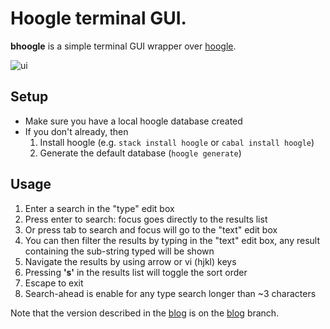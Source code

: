 # Hoogle terminal GUI.

**bhoogle** is a simple terminal GUI wrapper over [hoogle](https://hackage.haskell.org/package/hoogle). 


![ui](http://www.andrevdm.com/images/bhoogle.png)


## Setup
 - Make sure you have a local hoogle database created
 - If you don't already, then
   1. Install hoogle (e.g. ```stack install hoogle``` or ```cabal install hoogle```)
   1. Generate the default database (```hoogle generate```)

## Usage
 1. Enter a search in the "type" edit box
 1. Press enter to search: focus goes directly to the results list
 1. Or press tab to search and focus will go to the "text" edit box
 1. You can then filter the results by typing in the "text" edit box, any result containing the sub-string typed will be shown
 1. Navigate the results by using arrow or vi (hjkl) keys
 1. Pressing **'s'** in the results list will toggle the sort order
 1. Escape to exit
 1. Search-ahead is enable for any type search longer than ~3 characters


Note that the version described in the [blog](http://www.andrevdm.com/posts/2018-01-15-bhoogle.html) is on the [blog](https://github.com/andrevdm/bhoogle/tree/blog) branch.
